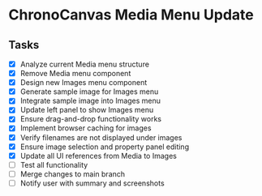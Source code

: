 # ChronoCanvas Media Menu Update

## Tasks

- [x] Analyze current Media menu structure
- [x] Remove Media menu component
- [x] Design new Images menu component
- [x] Generate sample image for Images menu
- [x] Integrate sample image into Images menu
- [x] Update left panel to show Images menu
- [x] Ensure drag-and-drop functionality works
- [x] Implement browser caching for images
- [x] Verify filenames are not displayed under images
- [x] Ensure image selection and property panel editing
- [x] Update all UI references from Media to Images
- [ ] Test all functionality
- [ ] Merge changes to main branch
- [ ] Notify user with summary and screenshots

